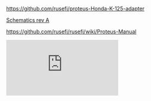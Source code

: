 

https://github.com/rusefi/proteus-Honda-K-125-adapter

[Schematics rev A](https://github.com/rusefi/proteus-Honda-K-125-adapter/blob/main/proteus125honda/boards/proteus125honda-a/board/proteus125honda-a-schematic.pdf)


https://github.com/rusefi/rusefi/wiki/Proteus-Manual

![x](https://rusefi.com/forum/download/file.php?id=8391)